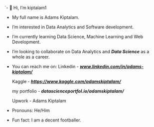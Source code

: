 `- 👋 Hi, I’m kiptalam1
- My full name is Adams Kiptalam.
-  I’m interested in Data Analytics and Software development.
-  I’m currently learning Data Science, Machine Learning and Web Development.
-  I’m looking to collaborate on Data Analytics and *****Data Science***** as a whole as a career.
-  You can reach me on:
      Linkedin - ***www.linkedin.com/in/adams-kiptalam/***
  
      Kaggle - ***https://www.kaggle.com/adamskiptalam/***
  
      my portfolio - ***datascienceportfol.io/adamskiptalam/***
  
      Upwork - Adams Kiptalam
  
-  Pronouns: He/Him
-  Fun fact: I am a decent footballer.

<!---
kiptalam1/kiptalam1 is a ✨ special ✨ repository because its `README.md` (this file) appears on your GitHub profile.
You can click the Preview link to take a look at your changes.
--->
